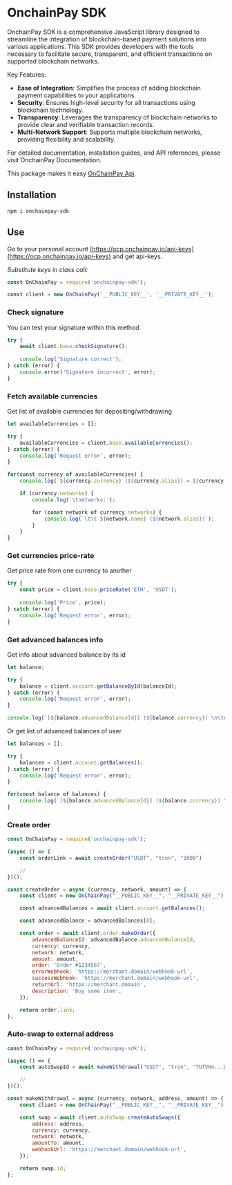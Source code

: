 # OnchainPay SDK

OnchainPay SDK is a comprehensive JavaScript library designed to streamline the integration of blockchain-based payment solutions into various applications. This SDK provides developers with the tools necessary to facilitate secure, transparent, and efficient transactions on supported blockchain networks.

Key Features:

- **Ease of Integration**: Simplifies the process of adding blockchain payment capabilities to your applications.
- **Security**: Ensures high-level security for all transactions using blockchain technology.
- **Transparency**: Leverages the transparency of blockchain networks to provide clear and verifiable transaction records.
- **Multi-Network Support**: Supports multiple blockchain networks, providing flexibility and scalability.

For detailed documentation, installation guides, and API references, please visit OnchainPay Documentation.

This package makes it easy [OnChainPay Api](https://docs.onchainpay.io/).

## Installation

`npm i onchainpay-sdk`

## Use

Go to your personal account
[https://ocp.onchainpay.io/api-keys](https://ocp.onchainpay.io/api-keys)
and get api-keys.

*Substitute keys in class call:*

```js
const OnChainPay = require('onchainpay-sdk');

const client = new OnChainPay('__PUBLIC_KEY__', '__PRIVATE_KEY__');
```

### Check signature

You can test your signature within this method.

```js
try {
    await client.base.checkSignature();
    
    console.log('Signature correct');
} catch (error) {
    console.error('Signature incorrect', error);
}
```

### Fetch available currencies

Get list of available currencies for depositing/withdrawing

```js
let availableCurrencies = [];

try {
    availableCurrencies = client.base.availableCurrencies();
} catch (error) {
    console.log('Request error', error);
}

for(const currency of availableCurrencies) {
    console.log(`${currency.currency} (${currency.alias}) = ${currency.priceUSD}`);

    if (currency.networks) {
        console.log('\tnetworks:');

        for (const network of currency.networks) {
            console.log(`\t\t ${network.name} (${network.alias})`);
        }
    }
}
```

### Get currencies price-rate

Get price rate from one currency to another


```js
try {
    const price = client.base.priceRate('ETH', 'USDT');
    
    console.log('Price', price);
} catch (error) {
    console.log('Request error', error);
}
```

### Get advanced balances info

Get info about advanced balance by its id

```js
let balance;

try {
    balance = client.account.getBalanceById(balanceId);
} catch (error) {
    console.log('Request error', error);
}

console.log(`[${balance.advancedBalanceId}] (${balance.currency}) \n\tAvalable for deposit: ${balance.availableCurrenciesForDeposit.join(', ')}`);
```

Or get list of advanced balances of user

```js
let balances = [];

try {
    balances = client.account.getBalances();
} catch (error) {
    console.log('Request error', error);
}

for(const balance of balances) {
    console.log(`[${balance.advancedBalanceId}] (${balance.currency}) \n\tAvalable for deposit: ${balance.availableCurrenciesForDeposit.join(', ')}`);
}
```

### Create order

```js
const OnChainPay = require('onchainpay-sdk');

(async () => {
    const orderLink = await createOrder("USDT", "tron", "1000")

    //
})();

const createOrder = async (currency, network, amount) => {
    const client = new OnChainPay("__PUBLIC_KEY__", "__PRIVATE_KEY__");

    const advancedBalances = await client.account.getBalances();

    const advancedBalance = advancedBalances[0];

    const order = await client.order.makeOrder({
        advancedBalanceId: advancedBalance.advancedBalanceId,
        currency: currency,
        network: network,
        amount: amount,
        order: 'Order #1234567',
        errorWebhook: 'https://merchant.domain/webhook-url',
        successWebhook: 'https://merchant.domain/webhook-url',
        returnUrl: 'https://merchant.domain',
        description: 'Buy some item',
    });

    return order.link;
};
```

### Auto-swap to external address

```js
const OnChainPay = require('onchainpay-sdk');

(async () => {
    const autoSwapId = await makeWithdrawal("USDT", "tron", "TUfVHn...DDC", "100")

    //
})();

const makeWithdrawal = async (currency, network, address, amount) => {
    const client = new OnChainPay("__PUBLIC_KEY__", "__PRIVATE_KEY__");

    const swap = await client.autoSwap.createAutoSwaps({
        address: address,
        currency: currency,
        network: network,
        amountTo: amount,
        webhookUrl: 'https://merchant.domain/webhook-url',
    });

    return swap.id;
};
```
